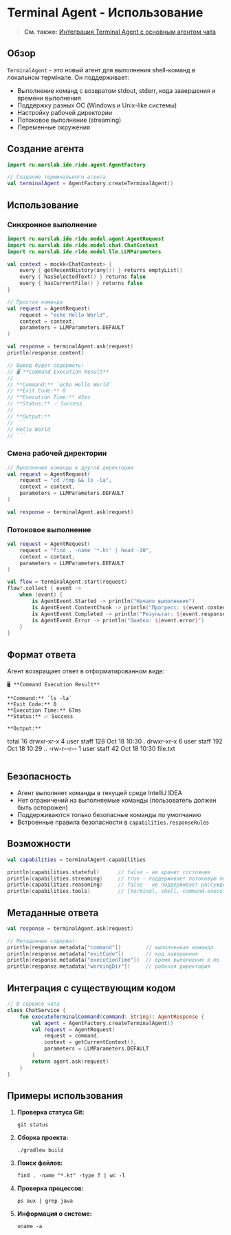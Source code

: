 # Terminal Agent - Использование

> **См. также:** [Интеграция Terminal Agent с основным агентом чата](terminal-agent-integration.md)

## Обзор

`TerminalAgent` - это новый агент для выполнения shell-команд в локальном термінале. Он поддерживает:
- Выполнение команд с возвратом stdout, stderr, кода завершения и времени выполнения
- Поддержку разных ОС (Windows и Unix-like системы)
- Настройку рабочей директории
- Потоковое выполнение (streaming)
- Переменные окружения

## Создание агента

```kotlin
import ru.marslab.ide.ride.agent.AgentFactory

// Создание терминального агента
val terminalAgent = AgentFactory.createTerminalAgent()
```

## Использование

### Синхронное выполнение

```kotlin
import ru.marslab.ide.ride.model.agent.AgentRequest
import ru.marslab.ide.ride.model.chat.ChatContext
import ru.marslab.ide.ride.model.llm.LLMParameters

val context = mockk<ChatContext> {
    every { getRecentHistory(any()) } returns emptyList()
    every { hasSelectedText() } returns false
    every { hasCurrentFile() } returns false
}

// Простая команда
val request = AgentRequest(
    request = "echo Hello World",
    context = context,
    parameters = LLMParameters.DEFAULT
)

val response = terminalAgent.ask(request)
println(response.content)

// Вывод будет содержать:
// 🖥️ **Command Execution Result**
//
// **Command:** `echo Hello World`
// **Exit Code:** 0
// **Execution Time:** 45ms
// **Status:** ✅ Success
//
// **Output:**
// ```
// Hello World
// ```
```

### Смена рабочей директории

```kotlin
// Выполнение команды в другой директории
val request = AgentRequest(
    request = "cd /tmp && ls -la",
    context = context,
    parameters = LLMParameters.DEFAULT
)

val response = terminalAgent.ask(request)
```

### Потоковое выполнение

```kotlin
val request = AgentRequest(
    request = "find . -name '*.kt' | head -10",
    context = context,
    parameters = LLMParameters.DEFAULT
)

val flow = terminalAgent.start(request)
flow?.collect { event ->
    when (event) {
        is AgentEvent.Started -> println("Начало выполнения")
        is AgentEvent.ContentChunk -> println("Прогресс: ${event.content}")
        is AgentEvent.Completed -> println("Результат: ${event.response.content}")
        is AgentEvent.Error -> println("Ошибка: ${event.error}")
    }
}
```

## Формат ответа

Агент возвращает ответ в отформатированном виде:

```
🖥️ **Command Execution Result**

**Command:** `ls -la`
**Exit Code:** 0
**Execution Time:** 67ms
**Status:** ✅ Success

**Output:**
```
total 16
drwxr-xr-x  4 user  staff   128 Oct 18 10:30 .
drwxr-xr-x  6 user  staff   192 Oct 18 10:29 ..
-rw-r--r--  1 user  staff    42 Oct 18 10:30 file.txt
```
```

## Безопасность

- Агент выполняет команды в текущей среде IntelliJ IDEA
- Нет ограничений на выполняемые команды (пользователь должен быть осторожен)
- Поддерживаются только безопасные команды по умолчанию
- Встроенные правила безопасности в `capabilities.responseRules`

## Возможности

```kotlin
val capabilities = terminalAgent.capabilities

println(capabilities.stateful)      // false - не хранит состояние
println(capabilities.streaming)     // true - поддерживает потоковую передачу
println(capabilities.reasoning)     // false - не поддерживает рассуждения
println(capabilities.tools)         // [terminal, shell, command-execution]
```

## Метаданные ответа

```kotlin
val response = terminalAgent.ask(request)

// Метаданные содержат:
println(response.metadata["command"])        // выполненная команда
println(response.metadata["exitCode"])       // код завершения
println(response.metadata["executionTime"])  // время выполнения в ms
println(response.metadata["workingDir"])     // рабочая директория
```

## Интеграция с существующим кодом

```kotlin
// В сервисе чата
class ChatService {
    fun executeTerminalCommand(command: String): AgentResponse {
        val agent = AgentFactory.createTerminalAgent()
        val request = AgentRequest(
            request = command,
            context = getCurrentContext(),
            parameters = LLMParameters.DEFAULT
        )
        return agent.ask(request)
    }
}
```

## Примеры использования

1. **Проверка статуса Git:**
   ```
   git status
   ```

2. **Сборка проекта:**
   ```
   ./gradlew build
   ```

3. **Поиск файлов:**
   ```
   find . -name "*.kt" -type f | wc -l
   ```

4. **Проверка процессов:**
   ```
   ps aux | grep java
   ```

5. **Информация о системе:**
   ```
   uname -a
   ```